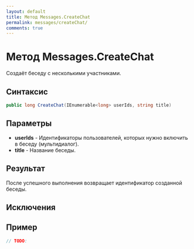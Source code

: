 ```yaml
---
layout: default
title: Метод Messages.CreateChat
permalink: messages/createChat/
comments: true
---
```

# Метод Messages.CreateChat
Создаёт беседу с несколькими участниками.

## Синтаксис
```csharp
public long CreateChat(IEnumerable<long> userIds, string title)
```

## Параметры
+ **userIds** - Идентификаторы пользователей, которых нужно включить в беседу (мультидиалог).
+ **title** - Название беседы.

## Результат
После успешного выполнения возвращает идентификатор созданной беседы.

## Исключения

## Пример
```csharp
// TODO: 
```